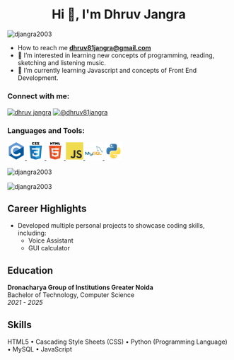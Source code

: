 <h1 align="center">Hi 👋, I'm Dhruv Jangra</h1>
<p align="left"> <img src="https://komarev.com/ghpvc/?username=djangra2003&label=Profile%20views&color=0e75b6&style=flat" alt="djangra2003" /> </p>

- How to reach me **dhruv81jangra@gmail.com**
- 👀 I’m interested in learning new concepts of programming, reading, sketching and listening music.
-  🌱 I’m currently learning Javascript and concepts of Front End Development.

<h3 align="left">Connect with me:</h3>
<p align="left">
<a href="https://linkedin.com/in/dhruv jangra" target="blank"><img align="center" src="https://raw.githubusercontent.com/rahuldkjain/github-profile-readme-generator/master/src/images/icons/Social/linked-in-alt.svg" alt="dhruv jangra" height="30" width="40" /></a>
<a href="https://www.hackerrank.com/@dhruv81jangra" target="blank"><img align="center" src="https://raw.githubusercontent.com/rahuldkjain/github-profile-readme-generator/master/src/images/icons/Social/hackerrank.svg" alt="@dhruv81jangra" height="30" width="40" /></a>
</p>

<h3 align="left">Languages and Tools:</h3>
<p align="left"> <a href="https://www.cprogramming.com/" target="_blank" rel="noreferrer"> <img src="https://raw.githubusercontent.com/devicons/devicon/master/icons/c/c-original.svg" alt="c" width="40" height="40"/> </a> <a href="https://www.w3schools.com/css/" target="_blank" rel="noreferrer"> <img src="https://raw.githubusercontent.com/devicons/devicon/master/icons/css3/css3-original-wordmark.svg" alt="css3" width="40" height="40"/> </a> <a href="https://www.w3.org/html/" target="_blank" rel="noreferrer"> <img src="https://raw.githubusercontent.com/devicons/devicon/master/icons/html5/html5-original-wordmark.svg" alt="html5" width="40" height="40"/> </a> <a href="https://developer.mozilla.org/en-US/docs/Web/JavaScript" target="_blank" rel="noreferrer"> <img src="https://raw.githubusercontent.com/devicons/devicon/master/icons/javascript/javascript-original.svg" alt="javascript" width="40" height="40"/> </a> <a href="https://www.mysql.com/" target="_blank" rel="noreferrer"> <img src="https://raw.githubusercontent.com/devicons/devicon/master/icons/mysql/mysql-original-wordmark.svg" alt="mysql" width="40" height="40"/> </a> <a href="https://www.python.org" target="_blank" rel="noreferrer"> <img src="https://raw.githubusercontent.com/devicons/devicon/master/icons/python/python-original.svg" alt="python" width="40" height="40"/> </a> </p>

<p><img align="center" src="https://github-readme-stats.vercel.app/api/top-langs?username=djangra2003&show_icons=true&locale=en&layout=compact" alt="djangra2003" /></p>

<p><img align="center" src="https://github-readme-streak-stats.herokuapp.com/?user=djangra2003&" alt="djangra2003" /></p>

## Career Highlights
- Developed multiple personal projects to showcase coding skills, including:
  - Voice Assistant
  - GUI calculator

## Education
**Dronacharya Group of Institutions Greater Noida**  
Bachelor of Technology, Computer Science  
*2021 - 2025*

## Skills
HTML5   •   Cascading Style Sheets (CSS)   •   Python (Programming Language)   •    MySQL   •   JavaScript   

